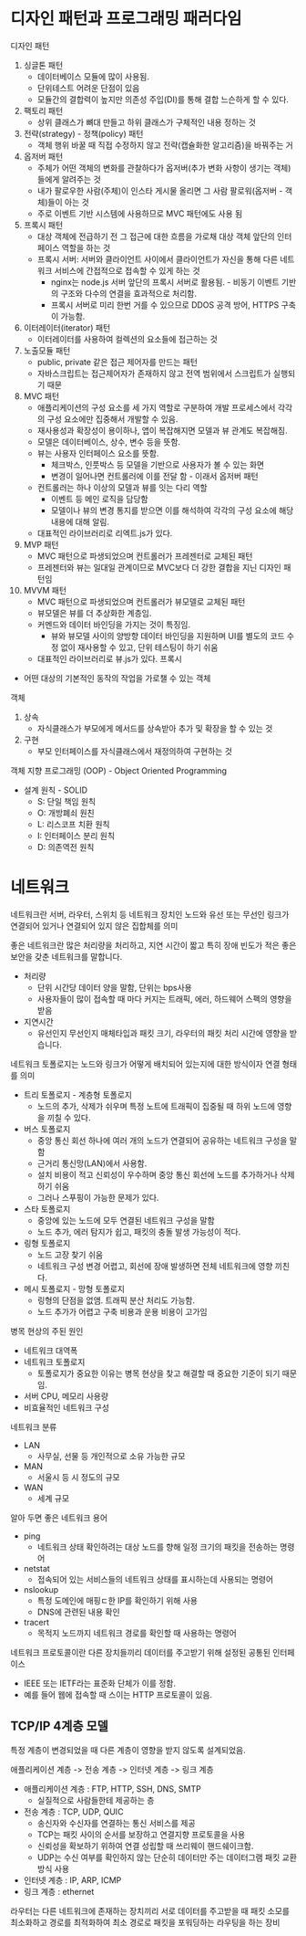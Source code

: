 # 디자인 패턴과 프로그래밍 패러다임
디자인 패턴
1. 싱글톤 패턴
    * 데이터베이스 모듈에 많이 사용됨.
    * 단위테스트 어려운 단점이 있음
    * 모듈간의 결합력이 높지만 의존성 주입(DI)를 통해 결합 느슨하게 할 수 있다.
2. 팩토리 패턴
    * 상위 클래스가 뼈대 만들고 하위 클래스가 구체적인 내용 정하는 것
3. 전략(strategy) - 정책(policy) 패턴
    * 객체 행위 바꿀 때 직접 수정하지 않고 전략(캡슐화한 알고리즘)을 바꿔주는 거
4. 옵저버 패턴
    * 주체가 어떤 객체의 변화를 관찰하다가 옵저버(추가 변화 사항이 생기는 객체)들에게 알려주는 것
    * 내가 팔로우한 사람(주체)이 인스타 게시물 올리면 그 사람 팔로워(옵저버 - 객체)들이 아는 것
    * 주로 이벤트 기반 시스템에 사용하므로 MVC 패턴에도 사용 됨
5. 프록시 패턴
    * 대상 객체에 전급하기 전 그 접근에 대한 흐름을 가로채 대상 객체 앞단의 인터페이스 역할을 하는 것
    * 프록시 서버: 서버와 클라이언트 사이에서 클라이언트가 자신을 통해 다른 네트워크 서비스에 간접적으로 접속할 수 있게 하는 것
        * nginx는 node.js 서버 앞단의 프록시 서버로 활용됨. - 비동기 이벤트 기반의 구조와 다수의 연결을 효과적으로 처리함.
        * 프록시 서버로 미리 한번 거를 수 있으므로 DDOS 공격 방어, HTTPS 구축이 가능함.
6. 이터레이터(iterator) 패턴
    * 이터레이터를 사용하여 컬렉션의 요소들에 접근하는 것
7. 노출모듈 패턴
    * public, private 같은 접근 제어자를 만드는 패턴
    * 자바스크립트는 접근제어자가 존재하지 않고 전역 범위에서 스크립트가 실행되기 때문
8. MVC 패턴
    * 애플리케이션의 구성 요소를 세 가지 역할로 구분하여 개발 프로세스에서 각각의 구성 요소에만 집중해서 개발할 수 있음.
    * 재사용성과 확장성이 용이하나, 앱이 복잡해지면 모델과 뷰 관계도 복잡해짐.
    * 모델은 데이터베이스, 상수, 변수 등을 뜻함.
    * 뷰는 사용자 인터페이스 요소를 뜻함.
        * 체크박스, 인풋박스 등 모델을 기반으로 사용자가 볼 수 있는 화면
        * 변경이 일어나면 컨트롤러에 이를 전달 함 - 이래서 옵저버 패턴
    * 컨트롤러는 하나 이상의 모델과 뷰를 잇는 다리 역할
        * 이벤트 등 메인 로직을 담당함
        * 모델이나 뷰의 변경 통지를 받으면 이를 해석하여 각각의 구성 요소에 해당 내용에 대해 알림.
    * 대표적인 라이브러리로 리엑트.js가 있다.
9. MVP 패턴
    * MVC 패턴으로 파생되었으며 컨트롤러가 프레젠터로 교체된 패턴
    * 프레젠터와 뷰는 일대일 관계이므로 MVC보다 더 강한 결합을 지닌 디자인 패턴임
10. MVVM 패턴
    * MVC 패턴으로 파생되었으며 컨트롤러가 뷰모델로 교체된 패턴
    * 뷰모델은 뷰를 더 추상화한 계층임.
    * 커멘드와 데이터 바인딩을 가지는 것이 특징임.
        * 뷰와 뷰모델 사이의 양방향 데이터 바인딩을 지원하며 UI를 별도의 코드 수정 없이 재사용할 수 있고, 단위 테스팅이 하기 쉬움
    * 대표적인 라이브러리로 뷰.js가 있다.
프록시
* 어떤 대상의 기본적인 동작의 작업을 가로챌 수 있는 객체

객체
1. 상속
    * 자식클래스가 부모에게 메서드를 상속받아 추가 및 확장을 할 수 있는 것
2. 구현
    * 부모 인터페이스를 자식클래스에서 재정의하여 구현하는 것

객체 지향 프로그래밍 (OOP) - Object Oriented Programming
* 설계 원칙 - SOLID
    * S: 단일 책임 원칙
    * O: 개방폐쇠 원친
    * L: 리스코프 치환 원칙
    * I: 인터페이스 분리 원칙
    * D: 의존역전 원칙

# 네트워크
네트워크란 서버, 라우터, 스위치 등 네트워크 장치인 노드와 유선 또는 무선인 링크가 연결되어 있거나 연결되어 있지 않은 집합체를 의미

좋은 네트워크란 많은 처리량을 처리하고, 지연 시간이 짧고 특히 장애 빈도가 적은 좋은 보안을 갖춘 네트워크를 말합니다.
* 처리량
    * 단위 시간당 데이터 양을 말함, 단위는 bps사용 
    * 사용자들이 많이 접속할 때 마다 커지는 트래픽, 에러, 하드웨어 스펙의 영향을 받음
* 지연시간
    * 유선인지 무선인지 매체타입과 패킷 크기, 라우터의 패킷 처리 시간에 영향을 받습니다.

네트워크 토폴로지는 노드와 링크가 어떻게 배치되어 있는지에 대한 방식이자 연결 형태를 의미
* 트리 토폴로지 - 계층형 토폴로지
    * 노드의 추가, 삭제가 쉬우며 특정 노트에 트래픽이 집중될 때 하위 노드에 영향을 끼칠 수 있다.
* 버스 토폴로지
    * 중앙 통신 회선 하나에 여러 개의 노드가 연결되어 공유하는 네트워크 구성을 말함
    * 근거리 통신망(LAN)에서 사용함.
    * 설치 비용이 적고 신뢰성이 우수하며 중앙 통신 회선에 노드를 추가하거나 삭제하기 쉬움
    * 그러나 스푸핑이 가능한 문제가 있다.
* 스타 토폴로지
    * 중앙에 있는 노드에 모두 연결된 네트워크 구성을 말함
    * 노드 추가, 에러 탐지가 쉽고, 패킷의 충돌 발생 가능성이 적다.
* 링형 토폴로지
    * 노드 고장 찾기 쉬움
    * 네트워크 구성 변경 어렵고, 회선에 장애 발생하면 전체 네트워크에 영향 끼친다.
* 메시 토폴로지 - 망형 토폴로지
    * 링형의 단점을 없앰. 트래픽 분산 처리도 가능함.
    * 노드 추가가 어렵고 구축 비용과 운용 비용이 고가임

병목 현상의 주된 원인
* 네트워크 대역폭
* 네트워크 토폴로지
    * 토폴로지가 중요한 이유는 병목 현상을 찾고 해결할 때 중요한 기준이 되기 때문임.
* 서버 CPU, 메모리 사용량
* 비효율적인 네트워크 구성

네트워크 분류
* LAN 
    * 사무실, 선물 등 개인적으로 소유 가능한 규모
* MAN
    * 서울시 등 시 정도의 규모
* WAN
    * 세계 규모

알아 두면 좋은 네트워크 용어
* ping
    * 네트워크 상태 확인하려는 대상 노드를 향해 일정 크기의 패킷을 전송하는 명령어
* netstat
    * 접속되어 있는 서비스들의 네트워크 상태를 표시하는데 사용되는 명령어
* nslookup
    * 특정 도메인에 매핑ㄷ한 IP를 확인하기 위해 사용
    * DNS에 관련된 내용 확인
* tracert
    * 목적지 노드까지 네트워크 경로를 확인할 때 사용하는 명령어

네트워크 프로토콜이란 다른 장치들끼리 데이터를 주고받기 위해 설정된 공통된 인터페이스
* IEEE 또는 IETF라는 표준화 단체가 이를 정함.
* 예를 들어 웹에 접속할 때 스이는 HTTP 프로토콜이 있음.

## TCP/IP 4계층 모델
특정 계층이 변경되었을 때 다른 계층이 영향을 받지 않도록 설계되었음.

애플리케이션 계층 -> 전송 계층 -> 인터넷 계층 -> 링크 계층
* 애플리케이션 계층 : FTP, HTTP, SSH, DNS, SMTP
    * 실질적으로 사람들한테 제공하는 층
* 전송 계층 : TCP, UDP, QUIC
    * 송신자와 수신자를 연결하는 통신 서비스를 제공
    * TCP는 패킷 사이의 순서를 보장하고 연결지향 프로토콜을 사용
    * 신뢰성을 확보하기 위하여 연결 성립할 때 쓰리웨이 핸드쉐이크함.
    * UDP는 수신 여부를 확인하지 않는 단순히 데이터만 주는 데이터그램 패킷 교환 방식 사용
* 인터넷 계층 : IP, ARP, ICMP
* 링크 계층 : ethernet

라우터는 다른 네트워크에 존재하는 장치끼리 서로 데이터를 주고받을 때 패킷 소모를 최소화하고 경로를 최적화하여 최소 경로로 패킷을 포워딩하는 라우팅을 하는 장비